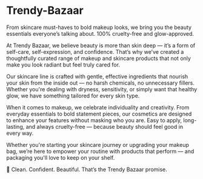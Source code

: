 # Trendy-Bazaar
From skincare must-haves to bold makeup looks, we bring you the beauty essentials everyone’s talking about. 100% cruelty-free and glow-approved.

At Trendy Bazaar, we believe beauty is more than skin deep — it’s a form of self-care, self-expression, and confidence. That’s why we’ve created a thoughtfully curated range of makeup and skincare products that not only make you look radiant but feel truly cared for.

Our skincare line is crafted with gentle, effective ingredients that nourish your skin from the inside out — no harsh chemicals, no unnecessary fillers. Whether you're dealing with dryness, sensitivity, or simply want that healthy glow, we have something tailored for every skin type.

When it comes to makeup, we celebrate individuality and creativity. From everyday essentials to bold statement pieces, our cosmetics are designed to enhance your features without masking who you are. Easy to apply, long-lasting, and always cruelty-free — because beauty should feel good in every way.

Whether you're starting your skincare journey or upgrading your makeup bag, we’re here to empower your routine with products that perform — and packaging you'll love to keep on your shelf.

💄 Clean. Confident. Beautiful. That’s the Trendy Bazaar promise.
